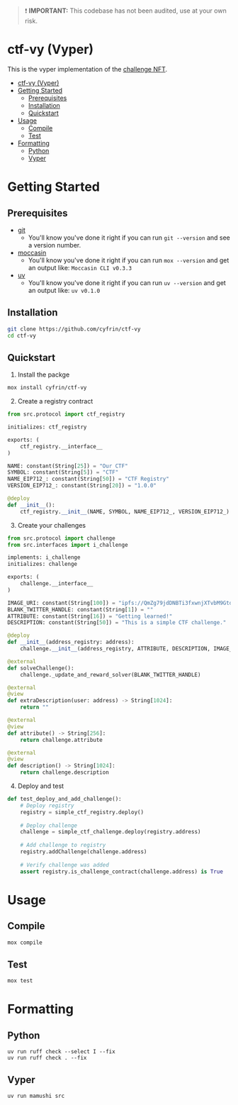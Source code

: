 > :exclamation: **IMPORTANT:** This codebase has not been audited, use at your own risk. 


# ctf-vy (Vyper)

This is the vyper implementation of the [challenge NFT](https://github.com/Cyfrin/ctf).

- [ctf-vy (Vyper)](#ctf-vy-vyper)
- [Getting Started](#getting-started)
  - [Prerequisites](#prerequisites)
  - [Installation](#installation)
  - [Quickstart](#quickstart)
- [Usage](#usage)
  - [Compile](#compile)
  - [Test](#test)
- [Formatting](#formatting)
  - [Python](#python)
  - [Vyper](#vyper)

# Getting Started

## Prerequisites

- [git](https://git-scm.com/)
  - You'll know you've done it right if you can run `git --version` and see a version number.
- [moccasin](https://github.com/Cyfrin/moccasin)
  - You'll know you've done it right if you can run `mox --version` and get an output like: `Moccasin CLI v0.3.3`
- [uv](https://docs.astral.sh/uv/)
  - You'll know you've done it right if you can run `uv --version` and get an output like: `uv v0.1.0`
## Installation

```bash
git clone https://github.com/cyfrin/ctf-vy
cd ctf-vy
```

## Quickstart

1. Install the packge 

```bash
mox install cyfrin/ctf-vy
```

2. Create a registry contract

```python
from src.protocol import ctf_registry

initializes: ctf_registry  

exports: (
    ctf_registry.__interface__
)

NAME: constant(String[25]) = "Our CTF"
SYMBOL: constant(String[5]) = "CTF"
NAME_EIP712_: constant(String[50]) = "CTF Registry"
VERSION_EIP712_: constant(String[20]) = "1.0.0"

@deploy
def __init__():
    ctf_registry.__init__(NAME, SYMBOL, NAME_EIP712_, VERSION_EIP712_)
```

3. Create your challenges 

```python
from src.protocol import challenge
from src.interfaces import i_challenge

implements: i_challenge
initializes: challenge

exports: (
    challenge.__interface__
)

IMAGE_URI: constant(String[100]) = "ipfs://QmZg79jdDNBTi3fxwnjXTvbM9Gtd1C84Axo55Ht2kYCeDH"
BLANK_TWITTER_HANDLE: constant(String[1]) = ""
ATTRIBUTE: constant(String[16]) = "Getting learned!"
DESCRIPTION: constant(String[50]) = "This is a simple CTF challenge."

@deploy
def __init__(address_registry: address):
    challenge.__init__(address_registry, ATTRIBUTE, DESCRIPTION, IMAGE_URI)

@external
def solveChallenge():
    challenge._update_and_reward_solver(BLANK_TWITTER_HANDLE)

@external
@view
def extraDescription(user: address) -> String[1024]:
    return ""

@external
@view
def attribute() -> String[256]:
    return challenge.attribute

@external
@view
def description() -> String[1024]:
    return challenge.description
```

4. Deploy and test

```python
def test_deploy_and_add_challenge():
    # Deploy registry
    registry = simple_ctf_registry.deploy()
    
    # Deploy challenge
    challenge = simple_ctf_challenge.deploy(registry.address)
    
    # Add challenge to registry
    registry.addChallenge(challenge.address)
    
    # Verify challenge was added
    assert registry.is_challenge_contract(challenge.address) is True
```

# Usage

## Compile

```bash
mox compile
```

## Test

```bash
mox test
```

# Formatting

## Python

```
uv run ruff check --select I --fix
uv run ruff check . --fix
```

## Vyper 

```
uv run mamushi src
```